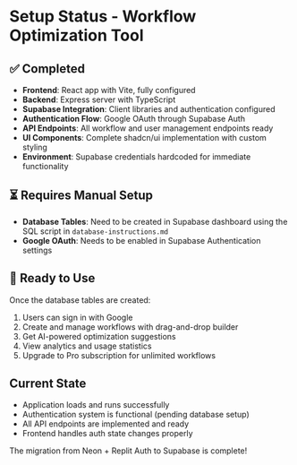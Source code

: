 # Setup Status - Workflow Optimization Tool

## ✅ Completed
- **Frontend**: React app with Vite, fully configured
- **Backend**: Express server with TypeScript
- **Supabase Integration**: Client libraries and authentication configured
- **Authentication Flow**: Google OAuth through Supabase Auth
- **API Endpoints**: All workflow and user management endpoints ready
- **UI Components**: Complete shadcn/ui implementation with custom styling
- **Environment**: Supabase credentials hardcoded for immediate functionality

## ⏳ Requires Manual Setup
- **Database Tables**: Need to be created in Supabase dashboard using the SQL script in `database-instructions.md`
- **Google OAuth**: Needs to be enabled in Supabase Authentication settings

## 🚀 Ready to Use
Once the database tables are created:
1. Users can sign in with Google
2. Create and manage workflows with drag-and-drop builder
3. Get AI-powered optimization suggestions
4. View analytics and usage statistics
5. Upgrade to Pro subscription for unlimited workflows

## Current State
- Application loads and runs successfully
- Authentication system is functional (pending database setup)
- All API endpoints are implemented and ready
- Frontend handles auth state changes properly

The migration from Neon + Replit Auth to Supabase is complete!